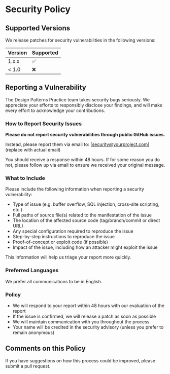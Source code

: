 # Security Policy

## Supported Versions

We release patches for security vulnerabilities in the following versions:

| Version | Supported          |
| ------- | ------------------ |
| 1.x.x   | :white_check_mark: |
| < 1.0   | :x:                |

## Reporting a Vulnerability

The Design Patterns Practice team takes security bugs seriously. We appreciate your efforts to responsibly disclose your findings, and will make every effort to acknowledge your contributions.

### How to Report Security Issues

**Please do not report security vulnerabilities through public GitHub issues.**

Instead, please report them via email to: [security@yourproject.com] (replace with actual email)

You should receive a response within 48 hours. If for some reason you do not, please follow up via email to ensure we received your original message.

### What to Include

Please include the following information when reporting a security vulnerability:

- Type of issue (e.g. buffer overflow, SQL injection, cross-site scripting, etc.)
- Full paths of source file(s) related to the manifestation of the issue
- The location of the affected source code (tag/branch/commit or direct URL)
- Any special configuration required to reproduce the issue
- Step-by-step instructions to reproduce the issue
- Proof-of-concept or exploit code (if possible)
- Impact of the issue, including how an attacker might exploit the issue

This information will help us triage your report more quickly.

### Preferred Languages

We prefer all communications to be in English.

### Policy

- We will respond to your report within 48 hours with our evaluation of the report
- If the issue is confirmed, we will release a patch as soon as possible
- We will maintain communication with you throughout the process
- Your name will be credited in the security advisory (unless you prefer to remain anonymous)

## Comments on this Policy

If you have suggestions on how this process could be improved, please submit a pull request.
